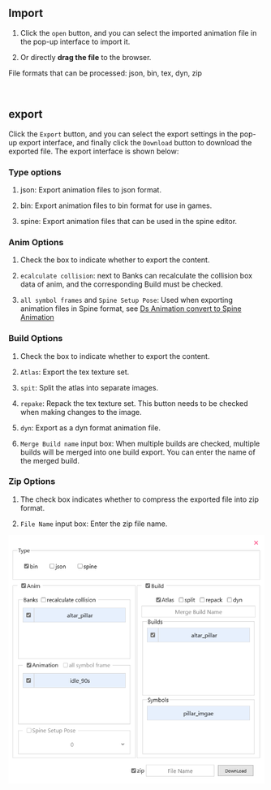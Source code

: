 ## Import

1. Click the `open` button, and you can select the imported animation file in the pop-up interface to import it.

2. Or directly **drag the file** to the browser.

File formats that can be processed: json, bin, tex, dyn, zip

<br/>

## export

Click the `Export` button, and you can select the export settings in the pop-up export interface, and finally click the `Download` button to download the exported file. The export interface is shown below:

### Type options

1. json: Export animation files to json format.

2. bin: Export animation files to bin format for use in games.

3. spine: Export animation files that can be used in the spine editor.

### Anim Options

1. Check the box to indicate whether to export the content.

2. `ecalculate collision`: next to Banks can recalculate the collision box data of anim, and the corresponding Build must be checked.

3. `all symbol frames` and `Spine Setup Pose`: Used when exporting animation files in Spine format, see [Ds Animation convert to Spine Animation](/en/spine/export-import#Ds-Animation-convert-to-Spine-Animation)

### Build Options

1. Check the box to indicate whether to export the content.

2. `Atlas`: Export the tex texture set.

3. `spit`: Split the atlas into separate images.

4. `repake`: Repack the tex texture set. This button needs to be checked when making changes to the image.

5. `dyn`: Export as a dyn format animation file.

6. `Merge Build name` input box: When multiple builds are checked, multiple builds will be merged into one build export. You can enter the name of the merged build.

### Zip Options

1. The check box indicates whether to compress the exported file into zip format.

2. `File Name` input box: Enter the zip file name.


<p align="center">
    <img src="../../public/images/tool-export.png"/>
</p>
